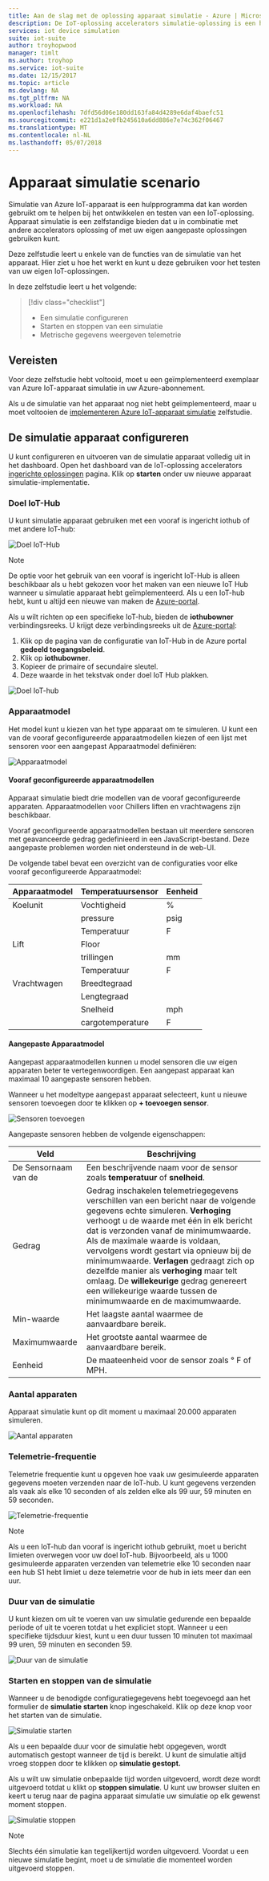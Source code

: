 ```yaml
---
title: Aan de slag met de oplossing apparaat simulatie - Azure | Microsoft Docs
description: De IoT-oplossing accelerators simulatie-oplossing is een hulpprogramma dat kan worden gebruikt om te helpen bij het ontwikkelen en testen van een IoT-oplossing. De simulatie-service is een zelfstandige die kan worden gebruikt in combinatie met andere accelerators oplossing of gebruikt met uw eigen aangepaste oplossingen bieden.
services: iot device simulation
suite: iot-suite
author: troyhopwood
manager: timlt
ms.author: troyhop
ms.service: iot-suite
ms.date: 12/15/2017
ms.topic: article
ms.devlang: NA
ms.tgt_pltfrm: NA
ms.workload: NA
ms.openlocfilehash: 7dfd56d06e180dd163fa84d4289e6daf4baefc51
ms.sourcegitcommit: e221d1a2e0fb245610a6dd886e7e74c362f06467
ms.translationtype: MT
ms.contentlocale: nl-NL
ms.lasthandoff: 05/07/2018
---
```

# <a name="device-simulation-walkthrough"></a>Apparaat simulatie scenario

Simulatie van Azure IoT-apparaat is een hulpprogramma dat kan worden gebruikt om te helpen bij het ontwikkelen en testen van een IoT-oplossing. Apparaat simulatie is een zelfstandige bieden dat u in combinatie met andere accelerators oplossing of met uw eigen aangepaste oplossingen gebruiken kunt.

Deze zelfstudie leert u enkele van de functies van de simulatie van het apparaat. Hier ziet u hoe het werkt en kunt u deze gebruiken voor het testen van uw eigen IoT-oplossingen.

In deze zelfstudie leert u het volgende:

>[!div class="checklist"]
> * Een simulatie configureren
> * Starten en stoppen van een simulatie
> * Metrische gegevens weergeven telemetrie

## <a name="prerequisites"></a>Vereisten

Voor deze zelfstudie hebt voltooid, moet u een geïmplementeerd exemplaar van Azure IoT-apparaat simulatie in uw Azure-abonnement.

Als u de simulatie van het apparaat nog niet hebt geïmplementeerd, maar u moet voltooien de [implementeren Azure IoT-apparaat simulatie](iot-suite-device-simulation-deploy.md) zelfstudie.

## <a name="configuring-device-simulation"></a>De simulatie apparaat configureren

U kunt configureren en uitvoeren van de simulatie apparaat volledig uit in het dashboard. Open het dashboard van de IoT-oplossing accelerators [ingerichte oplossingen](https://www.azureiotsuite.com/) pagina. Klik op **starten** onder uw nieuwe apparaat simulatie-implementatie.

### <a name="target-iot-hub"></a>Doel IoT-Hub

U kunt simulatie apparaat gebruiken met een vooraf is ingericht iothub of met andere IoT-hub:

![Doel IoT-Hub](media/iot-suite-device-simulation-explore/targethub.png)

> [!NOTE]
> De optie voor het gebruik van een vooraf is ingericht IoT-Hub is alleen beschikbaar als u hebt gekozen voor het maken van een nieuwe IoT Hub wanneer u simulatie apparaat hebt geïmplementeerd. Als u een IoT-hub hebt, kunt u altijd een nieuwe van maken de [Azure-portal](https://portal.azure.com).

Als u wilt richten op een specifieke IoT-hub, bieden de **iothubowner** verbindingsreeks. U krijgt deze verbindingsreeks uit de [Azure-portal](https://portal.azure.com):

1. Klik op de pagina van de configuratie van IoT-Hub in de Azure portal **gedeeld toegangsbeleid**.
1. Klik op **iothubowner**.
1. Kopieer de primaire of secundaire sleutel.
1. Deze waarde in het tekstvak onder doel IoT Hub plakken.

![Doel IoT-hub](media/iot-suite-device-simulation-explore/connectionstring.png)

### <a name="device-model"></a>Apparaatmodel

Het model kunt u kiezen van het type apparaat om te simuleren. U kunt een van de vooraf geconfigureerde apparaatmodellen kiezen of een lijst met sensoren voor een aangepast Apparaatmodel definiëren:

![Apparaatmodel](media/iot-suite-device-simulation-explore/devicemodel.png)

#### <a name="pre-configured-device-models"></a>Vooraf geconfigureerde apparaatmodellen

Apparaat simulatie biedt drie modellen van de vooraf geconfigureerde apparaten. Apparaatmodellen voor Chillers liften en vrachtwagens zijn beschikbaar.

Vooraf geconfigureerde apparaatmodellen bestaan uit meerdere sensoren met geavanceerde gedrag gedefinieerd in een JavaScript-bestand. Deze aangepaste problemen worden niet ondersteund in de web-UI. 

De volgende tabel bevat een overzicht van de configuraties voor elke vooraf geconfigureerde Apparaatmodel:

| Apparaatmodel | Temperatuursensor | Eenheid | 
| -------------| ------ | -----| 
| Koelunit | Vochtigheid | % |
| | pressure | psig | 
| | Temperatuur | F | 
| Lift | Floor | 
| | trillingen | mm | 
| | Temperatuur | F | 
| Vrachtwagen | Breedtegraad | |
| | Lengtegraad | | 
| | Snelheid | mph | 
| | cargotemperature | F | 

#### <a name="custom-device-model"></a>Aangepaste Apparaatmodel

Aangepast apparaatmodellen kunnen u model sensoren die uw eigen apparaten beter te vertegenwoordigen. Een aangepast apparaat kan maximaal 10 aangepaste sensoren hebben.

Wanneer u het modeltype aangepast apparaat selecteert, kunt u nieuwe sensoren toevoegen door te klikken op **+ toevoegen sensor**.

![Sensoren toevoegen](media/iot-suite-device-simulation-explore/customsensors.png)

Aangepaste sensoren hebben de volgende eigenschappen:

| Veld | Beschrijving |
| ----- | ----------- |
| De Sensornaam van de | Een beschrijvende naam voor de sensor zoals **temperatuur** of **snelheid**. |
| Gedrag | Gedrag inschakelen telemetriegegevens verschillen van een bericht naar de volgende gegevens echte simuleren. **Verhoging** verhoogt u de waarde met één in elk bericht dat is verzonden vanaf de minimumwaarde. Als de maximale waarde is voldaan, vervolgens wordt gestart via opnieuw bij de minimumwaarde. **Verlagen** gedraagt zich op dezelfde manier als **verhoging** maar telt omlaag. De **willekeurige** gedrag genereert een willekeurige waarde tussen de minimumwaarde en de maximumwaarde. |
| Min-waarde | Het laagste aantal waarmee de aanvaardbare bereik. |
| Maximumwaarde | Het grootste aantal waarmee de aanvaardbare bereik. |
| Eenheid | De maateenheid voor de sensor zoals ° F of MPH. |

### <a name="number-of-devices"></a>Aantal apparaten

Apparaat simulatie kunt op dit moment u maximaal 20.000 apparaten simuleren.

![Aantal apparaten](media/iot-suite-device-simulation-explore/numberofdevices.png)

### <a name="telemetry-frequency"></a>Telemetrie-frequentie

Telemetrie frequentie kunt u opgeven hoe vaak uw gesimuleerde apparaten gegevens moeten verzenden naar de IoT-hub. U kunt gegevens verzenden als vaak als elke 10 seconden of als zelden elke als 99 uur, 59 minuten en 59 seconden.

![Telemetrie-frequentie](media/iot-suite-device-simulation-explore/frequency.png)

> [!NOTE]
> Als u een IoT-hub dan vooraf is ingericht iothub gebruikt, moet u bericht limieten overwegen voor uw doel IoT-hub. Bijvoorbeeld, als u 1000 gesimuleerde apparaten verzenden van telemetrie elke 10 seconden naar een hub S1 hebt limiet u deze telemetrie voor de hub in iets meer dan een uur.

### <a name="simulation-duration"></a>Duur van de simulatie

U kunt kiezen om uit te voeren van uw simulatie gedurende een bepaalde periode of uit te voeren totdat u het expliciet stopt. Wanneer u een specifieke tijdsduur kiest, kunt u een duur tussen 10 minuten tot maximaal 99 uren, 59 minuten en seconden 59.

![Duur van de simulatie](media/iot-suite-device-simulation-explore/duration.png)

### <a name="start-and-stop-the-simulation"></a>Starten en stoppen van de simulatie

Wanneer u de benodigde configuratiegegevens hebt toegevoegd aan het formulier de **simulatie starten** knop ingeschakeld. Klik op deze knop voor het starten van de simulatie.

![Simulatie starten](media/iot-suite-device-simulation-explore/start.png)

Als u een bepaalde duur voor de simulatie hebt opgegeven, wordt automatisch gestopt wanneer de tijd is bereikt. U kunt de simulatie altijd vroeg stoppen door te klikken op **simulatie gestopt.**

Als u wilt uw simulatie onbepaalde tijd worden uitgevoerd, wordt deze wordt uitgevoerd totdat u klikt op **stoppen simulatie**. U kunt uw browser sluiten en keert u terug naar de pagina apparaat simulatie uw simulatie op elk gewenst moment stoppen.

![Simulatie stoppen](media/iot-suite-device-simulation-explore/stop.png)

> [!NOTE]
> Slechts één simulatie kan tegelijkertijd worden uitgevoerd. Voordat u een nieuwe simulatie begint, moet u de simulatie die momenteel worden uitgevoerd stoppen.
